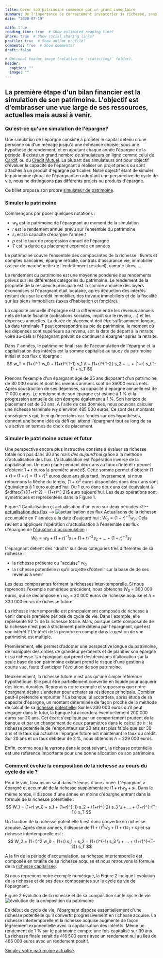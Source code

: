 ```yaml
---
title: Gérer son patrimoine commence par un grand inventaire
summary: De l'importance de correctement inventorier sa richesse, sans oublier sa première composante ...
date: "2020-07-19"

math: true
reading_time: true  # Show estimated reading time?
share: true  # Show social sharing links?
profile: true  # Show author profile?
comments: true  # Show comments?
draft: false

# Optional header image (relative to `static/img/` folder).
header:
  caption: ""
  image: ""
---
```


##  La première étape d'un bilan financier est la simulation de son patrimoine. L'objectif est d'embrasser une vue large de ses ressources, actuelles mais aussi à venir.

### Qu'est-ce qu'une simulation de l'épargne?

Une simulation de l'épargne consiste à projeter le capital détenu d'une personne ou d'un ménage jusqu'à une échéance choisie, sous une hypothèse de rendement, et en ajoutant chaque année l'épargne de la période. Il existe un grand nombre de simulateurs en ligne comme  celui de [Cardif](https://www.cardif.fr/placement-epargne/simulation-epargne), ou du [Crédit Mutuel](https://www.creditmutuel.fr/fr/simulations/epargne.html). La plupart des simulateurs ont pour objectif d'évaluer la capacité de l'épargnant à réaliser un projet précis ou sont attachés à un produit d'épargne particulier. Notre objectif étant de simuler le patrimoine global de l'épargnant en adoptant une perspective de cycle de vie, nous ne distinguons pas différents projets ou produits d'épargne.

Ce billet propose son propre [simulateur de patrimoine](https://direr.shinyapps.io/R_shiny_blog_01/).

### Simuler le patrimoine

Commençons par poser quelques notations :
+ $w_0$ est le patrimoine de l'épargnant au moment de la simulation
+ $r$ est le rendement annuel prévu sur l'ensemble du patrimoine
+  $s_t$ est la capacité d'épargne l'année $t$
+  $p$ est le taux de progression annuel de l'épargne
+ $T$ est la durée du placement exprimée en années

Le patrimoine couvre l'ensemble des composantes de la richesse : livrets et comptes bancaires, épargne retraite, contrats d'assurance vie, immobilier (valeur de marché nette de l'endettement résiduel), compte titres, ...

Le rendement du patrimoine est une moyenne pondérée des rendements prévus sur les différentes catégories du patrimoine. Le rendement de la propriété de la résidence principale est la somme annuelle des loyers économisés si l'épargnant était locataire, après déduction des intérêts restant dus sur le crédit immobilier, des travaux immobiliers et de la fiscalité sur les biens immobiliers (taxes d'habitation et foncière).

La capacité annuelle d'épargne est la différence entre les revenus annuels nets de toute fiscalité (cotisations sociales, impôt sur le revenu, ...) et les dépenses annuelles.
La durée de placement doit être suffisamment longue. La date terminale $T$ peut correspondre au pic de patrimoine, le moment où les dépenses sont supérieurs au revenu, soit la date de départ à la retraite, voire au-delà si l'épargnant prévoit de continuer à épargner après la retraite.

<a name="eq1"></a>
Dans $T$ années,  le patrimoine final issu de l'accumulation de l'épargne et la capitalisation des intérêts est la somme capitalisé au taux $r$ du patrimoine initial et des flux d'épargne :
$$
w_T = (1+r)^T w_0 + (1+r)^{T-1} s_1 \\ + (1+r)^{T-2} s_2 + ... + (1+r) s_{T-1} + s_T
$$

Prenons l'exemple d'un épargnant âgé de 35 ans disposant d'un patrimoine de 30 000 euros et dont les revenus annuels sont de 36000 euros nets. Après soustraction de ses dépenses, sa capacité d'épargne annuelle est de 11 000 euros. Le rendement de son épargne est estimé à 1 % et la progression annuelle de son épargne également à 1 %. Son horizon de placement est de 30 ans. A l'aide de ces données, nous pouvons calculer une richesse terminale $w_T$ d'environ 485 000 euros. Ce sont des montants conséquents qui, bien qu'incertains car fondés sur des hypothèses, donnent une bonne idée du défi qui attend l'épargnant tout au long de sa vie active en termes de choix de placement.

### Simuler le patrimoine actuel et futur

Une perspective encore plus instructive consiste à évaluer sa richesse totale non pas dans 30 ans mais *dès aujourd'hui* grâce à la méthode d'actualisation des flux. L'actualisation est l'opération inverse de la capitalisation. Un euro placé pendant deux ans au taux d'intérêt $r$ permet d'obtenir $1+r$ euros la première année$. Cette somme permet d'obtenir $(1+r) \times (1+r) = (1+r)^2$ euros deux ans plus tard. Inversement, si nous retournons la flèche du temps, $(1+r)^2$ euros disponibles dans deux ans sont équivalents à 1 euro aujourd'hui. Ou 1 euro dans deux ans est équivalent à $\dfrac{1}{(1+r)^2} = (1+r)^{-2}$ euro aujourd'hui. Les deux opérations sont symétriques et représentées dans la Figure 1.

Figure 1 Capitalisation et actualisation d'un euro sur deux périodes
<!!-- [actualisation des flux](http://gdre.leo-univ-orleans.fr/direr/blog/actualisation.png) -->
![actualisation des flux](https://i.ibb.co/8jgM0bY/actualisation.png)
<a name="eq2"></a>
Actualisons de la richesse accumulée en $T$ années à la date d'aujourd'hui : $W_0 = (1+r)^{-T}w_T$. Cela revient à appliquer l'opération d'actualisation à l'ensemble des flux d'épargne de [l'équation d'accumulation](#eq1) :
$$
W_0= w_0 + (1+r)^{-1} s_1 + (1+r)^{-2} s_2 + ... + (1+r)^{-T} s_T 
$$

L'épargnant détient des "droits" sur deux catégories très différentes de  sa richesse :

 - la richesse présente ou "acquise" $w_0$
 - la richesse potentielle $h$ qu'il projette d'obtenir sur la base de de ses revenus à venir

Les deux composantes forment  la richesses inter-temporelle. Si nous reprenons l'exemple numérique précédent, nous obtenons $W_0$ = 360 000 euros, qui se décompose en $w_0$ = 30 000 euros de richesse acquise et $h$ = 330 000 euros de richesse future.

La richesse intertemporelle est principalement composée de richesse à venir dans la première période de cycle de vie. Dans l'exemple, elle représente 92 % de la richesse totale. Mais, puisque cette composante de la richesse n'est pas à strictement parlé détenu par l'épargnant, quel est son intérêt ? L'intérêt de la prendre en compte dans la gestion de son patrimoine est multiple.

Premièrement, elle permet d'adopter une perspective longue du patrimoine, de manipuler des ordres de grandeur pertinents et de planifier son épargne et sa richesse. Un épargnant qui prend des décisions d'allocation sur la seule base de son patrimoine existant prend le risque d'une gestion à courte vue, faute d'anticiper l'évolution de son patrimoine.

Deuxièmement, la richesse future n'est pas qu'une simple référence hypothétique. Elle peut être partiellement convertie en liquide pour acquérir des biens durables. Reprenons notre exemple et supposons que notre épargnant désire s'endetter pour acheter sa résidence principale. Combien peut-il prétendre emprunter ? La banque lui accordera, après étude de sa capacité d'épargne, un montant déterminée de façon proche de la méthode de calcul de sa [richesse potentielle](#eq2). Sur les 330 000 euros qu'il peut dégager dans le futur, la banque lui accordera éventuellement 200 000 euros sur 20 ans. Cet écart s'explique par un comportement prudent de la banque et par un changement de deux paramètres dans le calcul de $h$ : la richesse potentielle de l'emprunteur sur 20 ans est plus faible que sur 30 ans et le taux qui actualise l'épargne future est maintenant le taux du crédit. Sur 20 ans et un taux débiteur de 2 %, nous obtenons $h$ = 229 000 euros.

Enfin, comme nous le verrons dans le post suivant, la richesse potentielle est une référence importante pour une bonne allocation de son patrimoine.

### Comment évolue la composition de la richesse au cours du cycle de vie ?

Pour le voir, faisons un saut dans le temps d'une année. L'épargnant a épargné et accumulé de la richesse supplémentaire $(1+r) w_0 + s_1$. Dans le même temps, il dispose d'une année en moins d'épargne entrant dans la formule de la richesse potentielle :
$$
W_1 = (1+r) w_0 + s_1 + (1+r)^{-1} s_2 + (1+r)^{-2} s_3 \\ + ... + (1+r)^{-(T-1)} s_T 
$$

Un fraction de la richesse potentielle $h$ est donc convertie en richesse acquise. Après deux années, il dispose de $(1+r)^2 w_0 + (1+r) s_1 + s_2$ et sa richesse intertemporelle est :
$$
W_2 = (1+r)^2 w_0 + (1+r) s_1 + s_2 + (1+r)^{-1} s_3  \\ + ... + (1+r)^{-(T-2)} s_T 
$$

A la fin de la période d'accumulation, sa richesse intertemporelle est composée en totalité de sa richesse acquise et nous retrouvons la formule de la [richesse capitalisée](#eq1).

Si nous reprenons notre exemple numérique, la Figure 2 indique l'évolution de la richesse et de ses deux composantes sur le cycle de vie de l'épargnant.

Figure 2 Évolution de la richesse et de sa composition sur le cycle de vie
![évolution de la composition du patrimoine](https://i.ibb.co/MpQdmN9/composition.png)

En début de cycle de vie, l'épargnant dispose essentiellement d'une richesse potentielle qu'il convertit progressivement en richesse acquise. La richesse intertemporelle et la richesse acquise augmente de façon légèrement exponentielle avec la capitalisation des intérêts. Même un rendement de 1 % sur le patrimoine compte une fois capitalisé sur 30 ans. La richesse finale serait de 416 500 euros avec un rendement nul au lieu de 485 000 euros avec un rendement positif.

[Simulez votre patrimoine actualisé](https://direr.shinyapps.io/R_shiny_blog_01/).
